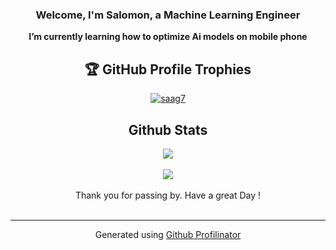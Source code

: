 <!--
<div align="center">
<img src="https://github.com/saag7/saag7/blob/main/2.png" align="center" style="width: 100%" />
</div>  
   -->


### <div align="center">Welcome, I'm Salomon, a Machine Learning Engineer </div>  

 **<div align="center">I’m currently learning how to optimize Ai models on mobile phone** </div>

<div align="center">

## 🏆 GitHub Profile Trophies
<p align="center"> <a href="https://github.com/ryo-ma/github-profile-trophy"><img src="https://github-profile-trophy.vercel.app/?username=saag7&margin-w=2&margin-h=2&row=2&column=3&theme=dracula&rank=SECRET,SSS,SS,S,AAA,AA,A,B,C" alt="saag7" /></a> </p>
  <!--
<p align="center">
<a href="https://huggingface.co/{username}"><img src="https://img.shields.io/badge/%F0%9F%A4%97%20Hugging%20Face-Profile-blue" width="210" height="30" alt="Hugging Face"></a>
</p>
[![Docker](https://img.shields.io/badge/Docker-20.10.7-blue)](https://hub.docker.com/r/{username}/{image_name})
 -->
   <!--
- **🔭 I’m currently working on [eCommerce-Price-Tracker](https://github.com/saag7/eCommerce-Price-Tracker)**  
  -->

   

<!-- - ⚡ Fun fact: I like to learn new valuable things everyday    -->
  
 
<!--
<div align="center">

   ## Completed Projects  
<table><tr><td valign="top" width="33%">

</div>



<div align="center"> 
   
   ### On Huggingface 
   
   <a href="https://huggingface.co/{username}"><img src="https://img.shields.io/badge/%F0%9F%A4%97%20Hugging%20Face-My%20Custom%20Text-blue" width="250" height="28" alt="Hugging Face"></a>
     <a href="https://huggingface.co/{username}"><img src="https://img.shields.io/badge/%F0%9F%A4%97%20Hugging%20Face-My%20Custom%20Text-blue" width="250" height="28" alt="Hugging Face"></a>
       <a href="https://huggingface.co/{username}"><img src="https://img.shields.io/badge/%F0%9F%A4%97%20Hugging%20Face-My%20Custom%20Text-blue" width="250" height="28" alt="Hugging Face"></a>
         <a href="https://huggingface.co/{username}"><img src="https://img.shields.io/badge/%F0%9F%A4%97%20Hugging%20Face-My%20Custom%20Text-blue" width="250" height="28" alt="Hugging Face"></a>
   
</div>

</td><td valign="top" width="33%">


<div align="center">
   
###           Dockerized 


<a href="https://hub.docker.com/r/{username}/{image_name}" target="_blank">
  <img src="https://img.shields.io/badge/Docker-My%20Custom%20Text-blue" width="200" height="30" alt="Docker">
</a>
<a href="https://hub.docker.com/r/{username}/{image_name}" target="_blank">
  <img src="https://img.shields.io/badge/Docker-My%20Custom%20Text-blue" width="200" height="30" alt="Docker">
</a>
<a href="https://hub.docker.com/r/{username}/{image_name}" target="_blank">
  <img src="https://img.shields.io/badge/Docker-My%20Custom%20Text-blue" width="200" height="30" alt="Docker">
</a>
<a href="https://hub.docker.com/r/{username}/{image_name}" target="_blank">
  <img src="https://img.shields.io/badge/Docker-My%20Custom%20Text-blue" width="200" height="30" alt="Docker">
</a>
</div>

</td><td valign="top" width="33%">


<div align="center">
   
### Watch Demo  
<div align="center">  
 
   
<a href="https://huggingface.co/{username}" target="_blank" title="Hugging Face Model">
  <img src="https://img.shields.io/badge/Demo-🚀%20My%20Custom%20Demo%20Text-blue" width="228" height="30" alt="Demo">
</a>
<a href="https://huggingface.co/{username}" target="_blank" title="Hugging Face Model">
  <img src="https://img.shields.io/badge/Demo-🚀%20My%20Custom%20Demo%20Text-blue" width="228" height="30" alt="Demo">
</a>
<a href="https://huggingface.co/{username}" target="_blank" title="Hugging Face Model">
  <img src="https://img.shields.io/badge/Demo-🚀%20My%20Custom%20Demo%20Text-blue" width="228" height="30" alt="Demo">
</a>
<a href="https://huggingface.co/{username}" target="_blank" title="Hugging Face Model">
  <img src="https://img.shields.io/badge/Demo-🚀%20My%20Custom%20Demo%20Text-blue" width="228" height="30" alt="Demo">
</a>
</div>

</td></tr></table>  

<br/>  
 -->
<!--
## Connect with me  
<div align="center">

  <!--<a href="https://github.com/saag7" target="_blank">
<img src=https://img.shields.io/badge/github-%2324292e.svg?&style=for-the-badge&logo=github&logoColor=white alt=github style="margin-bottom: 5px;" />
</a>  -->
<!--
<a href="https://linkedin.com/in/saag" target="_blank">
<img src=https://img.shields.io/badge/linkedin-%231E77B5.svg?&style=for-the-badge&logo=linkedin&logoColor=white alt=linkedin style="margin-bottom: 5px;" />
</a> 
<a target="_blank" href="https://twitter.com/kosalomag" style="display: inline-block;"><img src="https://img.shields.io/badge/twitter-x?style=for-the-badge&logo=x&logoColor=white&color=%230f1419" alt="twitter" /></a>
</div>  
  -->



<div align="center">

   ## Github Stats  
<div align="center"><img src="https://github-readme-stats.vercel.app/api/top-langs/?username=saag7&hide_border=true&layout=compact&theme=github_dark"align="center" /></div>
<!-- <div align="center"><img src="https://github-readme-stats.vercel.app/api?username=saag7&show_icons=true&theme=github_dark&count_private=true"align="center" /></div>  -->

</div>  

  

<br/>  

<div align="center">
<img src="https://komarev.com/ghpvc/?username=saag7&&style=flat-square" align="center" />
</div>  
  <br/> 
 <div align="center">Thank you for passing by. Have a great Day !</div>

 


<br />

----
<div align="center">Generated using <a href="https://profilinator.rishav.dev/" target="_blank">Github Profilinator</a></div>
